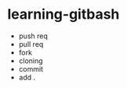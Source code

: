# learning-gitbash
<ul>
  
<li>push req
<li>pull req
<li>fork
<li>cloning
<li>commit
<li>add .

</ul>

